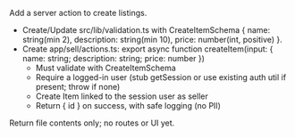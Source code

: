 Add a server action to create listings.

- Create/Update src/lib/validation.ts with CreateItemSchema { name: string(min 2), description: string(min 10), price: number(int, positive) }.
- Create app/sell/actions.ts:
  export async function createItem(input: { name: string; description: string; price: number })
  - Must validate with CreateItemSchema
  - Require a logged-in user (stub getSession or use existing auth util if present; throw if none)
  - Create Item linked to the session user as seller
  - Return { id } on success, with safe logging (no PII)

Return file contents only; no routes or UI yet.

